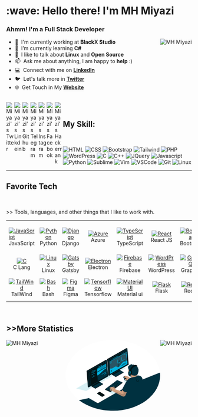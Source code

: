 
<h1 align="left" id="mhmiyazi-title">:wave: Hello there! I'm MH Miyazi</h1>
<h3 align="left">Ahmm! I'm a Full Stack Developer</h3>


<a href="#mhmiyazi-title">
  <img src="https://github-readme-stats.vercel.app/api?username=mhmiyazi&show_icons=true&theme=tokyonight&count_private=true&include_all_commits=true" alt="MH Miyazi" align="right" />
</a>

- :office: &nbsp;I'm currently working at **BlackX Studio**
- :seedling: &nbsp;I’m currently learning **C#**
- :speech_balloon: &nbsp;I like to talk about **Linux** and **Open Source**
- :mailbox: &nbsp;Ask me about anything, I am happy to **help** :)
- :computer: &nbsp;Connect with me on **[LinkedIn]**
- 🐦 &nbsp;Let's talk more in **[Twitter]**
- 🌐 &nbsp;Get Touch in My **[Website]**

<br>
     <!--<blockquotes>-->
      <a href="https://twitter.com/mhmiyazi">
        <img align="left" alt="Miyazi's Twitter" width="22px" src="https://cdn.jsdelivr.net/npm/simple-icons@v3/icons/twitter.svg" />
      </a>
      <a href="https://www.linkedin.com/in/mhmiyazi/">
        <img align="left" alt="Miyazi's Linkdein" width="22px" src="https://cdn.jsdelivr.net/npm/simple-icons@v3/icons/linkedin.svg" />
      </a>
      <a href="https://github.com/mhmiyazi">
        <img align="left" alt="Miyazi's Github" width="22px" src="https://cdn.jsdelivr.net/npm/simple-icons@v3/icons/github.svg" />
      </a>
      <a href="#">
        <img align="left" alt="Miyazi's Telegram" width="22px" src="https://cdn.jsdelivr.net/npm/simple-icons@v3/icons/telegram.svg" />
      </a>
      <a href="https://instagram.com/mhmiyazi/">
        <img align="left" alt="Miyazi's Instagram" width="22px" src="https://cdn.jsdelivr.net/npm/simple-icons@v3/icons/instagram.svg" />
      </a>
      <a href="https://www.facebook.com/mhmiyazi.official/">
        <img align="left" alt="Miyazi's Facebook" width="22px" src="https://cdn.jsdelivr.net/npm/simple-icons@v3/icons/facebook.svg" />
      </a>
      <a href="#">
        <img align="left" alt="Miyazi's Hackerrank" width="22px" src="https://cdn.jsdelivr.net/npm/simple-icons@v3/icons/hackerrank.svg" />
      </a>
    <!--</blockquotes>-->
<br />
<h2>My Skill: </h2>
<br>


![HTML](https://img.shields.io/badge/html%20-%23E34F26.svg?&style=for-the-badge&logo=html5&logoColor=white)
![CSS](https://img.shields.io/badge/css%20-%231572B6.svg?&style=for-the-badge&logo=css3&logoColor=white)
![Bootstrap](https://img.shields.io/badge/bootstrap%20-%231572B6.svg?&style=for-the-badge&logo=bootstrap&logoColor=white)
![Tailwind](https://img.shields.io/badge/tailwind%20-%231572B6.svg?&style=for-the-badge&logo=tailwind&logoColor=white)
![PHP](https://img.shields.io/badge/php%20-%231572B6.svg?&style=for-the-badge&logo=php&logoColor=white)
![WordPress](https://img.shields.io/badge/wordpress%20-%231572B6.svg?&style=for-the-badge&logo=wordpress&logoColor=white)
![C](https://img.shields.io/badge/C%20-%23E34F26.svg?&style=for-the-badge&logo=C&logoColor=white)
![C++](https://img.shields.io/badge/c++%20-%2300599C.svg?&style=for-the-badge&logo=c%2B%2B&ogoColor=white)
![JQuery](https://img.shields.io/badge/jquery%20-%23E34F26.svg?&style=for-the-badge&logo=jquery&ogoColor=white)
![Javascript](https://img.shields.io/badge/javascript%20-%23E34F26.svg?&style=for-the-badge&logo=javascript&ogoColor=white)
![Python](https://img.shields.io/badge/python%20-%23E34F26.svg?&style=for-the-badge&logo=python&ogoColor=white)
![Sublime](https://img.shields.io/badge/-sublime-00a8e8?style=for-the-badge&logo=sublime)
![Vim](https://img.shields.io/badge/-VIM-2B9348?style=for-the-badge&logo=vim)
![VSCode](https://img.shields.io/badge/-vscode-00a8e8?style=for-the-badge&logo=visual-studio-code)
![Git](https://img.shields.io/badge/git%20-%23F05033.svg?&style=for-the-badge&logo=git&logoColor=white)
![Linux](https://img.shields.io/badge/-linux-772953?style=for-the-badge&logo=linux)
<br>
<hr>
<h2 align="left" id="mhmiyazi-tech">Favorite Tech</h2>
<br>

<p> >> Tools, languages, and other things that I like to work with.</p>


<table align="center">
  <tr>
    <td align="left" width="96">
      <a href="#mhmiyazi-tech">
        <img src="https://upload.wikimedia.org/wikipedia/commons/thumb/9/99/Unofficial_JavaScript_logo_2.svg/1024px-Unofficial_JavaScript_logo_2.svg.png" width="48" height="48" alt="JavaScript" />
      </a>
      <br>JavaScript
    </td>
    <td align="center" width="96">
      <a href="#mhmiyazi-tech">
        <img src="https://upload.wikimedia.org/wikipedia/commons/thumb/c/c3/Python-logo-notext.svg/1200px-Python-logo-notext.svg.png" width="48" height="48" alt="Python" />
      </a>
      <br>Python
    </td>
    <td align="center" width="96">
      <a href="#mhmiyazi-tech">
        <img src="https://cdn.worldvectorlogo.com/logos/django.svg" width="48" height="48" alt="Django" />
      </a>
      <br>Django
    </td>
    <td align="center" width="96">
      <a href="#mhmiyazi-tech">
        <img src="https://i.ibb.co/jDGr3z0/azure-removebg-preview.png" width="48" height="48" alt="Azure" />
      </a>
      <br>Azure
    </td>
    <td align="center" width="96">
      <a href="#mhmiyazi-tech">
        <img src="https://upload.wikimedia.org/wikipedia/commons/thumb/4/4c/Typescript_logo_2020.svg/1200px-Typescript_logo_2020.svg.png" width="48" height="48" alt="TypeScript" />
      </a>
      <br>TypeScript
    </td>
    <td align="center" width="96">
      <a href="#mhmiyazi-tech">
        <img src="https://brandlogos.net/wp-content/uploads/2020/09/react-logo.png" width="48" height="48" alt="React" />
      </a>
      <br>React JS
    </td>
    <td align="center" width="96">
      <a href="#mhmiyazi-tech">
        <img src="https://cdn.worldvectorlogo.com/logos/bootstrap-4.svg" width="48" height="48" alt="Bootstrap" />
      </a>
      <br>Bootstrap
    </td>
    <td align="center" width="96">
      <a href="#mhmiyazi-tech">
        <img src="https://raw.githubusercontent.com/github/explore/80688e429a7d4ef2fca1e82350fe8e3517d3494d/topics/nodejs/nodejs.png" width="48" height="48" alt="Node JS" />
      </a>
      <br>Node JS
    </td>
     <td align="center" width="96"> 
      <a href="#mhmiyazi-tech" >
        <img src="https://i.ibb.co/QXHcMvM/58481021cef1014c0b5e494b.png" width="48" height="48" alt="Mongo DB" />
      </a>
      <br>MongoDB
    </td>
  </tr>
  
  <tr>
    <td align="center" width="96"> 
      <a href="#mhmiyazi-tech" >
        <img src="https://img.icons8.com/color/452/c-programming.png" width="48" height="48" alt="C" />
      </a>
      <br>C Lang
    </td>
    <td align="center" width="96">
      <a href="#mhmiyazi-tech" >
        <img src="https://camo.githubusercontent.com/d7574156c7a1844d3c2907bae0e76254cca759290c08e08a6ef2bd7543c8c0ca/68747470733a2f2f692e6962622e636f2f737331374b47302f63376238313133323437666563643833626439623565643562643366333464352d72656d6f766562672d707265766965772e706e67" width="48" height="48" alt="Linux" />
      </a>
      <br>Linux
    </td>
    <td align="center"  width="96">
      <a href="#mhmiyazi-tech">
        <img src="https://static.cdnlogo.com/logos/g/42/gatsby.svg" width="48" height="48" alt="Gatsby" />
      </a>
      <br>Gatsby
    </td>
    <td align="center"  width="96">
      <a href="#mhmiyazi-tech">
        <img src="https://upload.wikimedia.org/wikipedia/commons/thumb/9/91/Electron_Software_Framework_Logo.svg/1024px-Electron_Software_Framework_Logo.svg.png" width="48" height="48" alt="Electron" />
      </a>
      <br>Electron
    </td>
    <td align="center" width="96">
      <a href="#mhmiyazi-tech">
        <img src="https://4.bp.blogspot.com/-rtNRVM3aIvI/XJX_U07Z-II/AAAAAAAAJXY/YpdOo490FTgdKOxM4qDG-2-EzcNFAWkKACK4BGAYYCw/s1600/logo%2Bfirebase%2Bicon.png" width="48" height="48" alt="Firebase" />
      </a>
      <br>Firebase
    </td>
    <td align="center"  width="96">
      <a href="#mhmiyazi-tech">
        <img src="https://upload.wikimedia.org/wikipedia/commons/thumb/9/98/WordPress_blue_logo.svg/480px-WordPress_blue_logo.svg.png" width="48" height="48" alt="WordPress" />
      </a>
      <br>WordPress
    </td>
    <td align="center" width="96">
      <a href="#mhmiyazi-tech" >
        <img src="https://upload.wikimedia.org/wikipedia/commons/thumb/1/17/GraphQL_Logo.svg/2048px-GraphQL_Logo.svg.png" width="48" height="48" alt="GraphQL" />
      </a>
      <br>GraphQL
    </td>
    <td align="center" width="96">
      <a href="#mhmiyazi-tech" >
        <img src="https://upload.wikimedia.org/wikipedia/commons/thumb/3/3f/Git_icon.svg/1200px-Git_icon.svg.png" width="48" height="48" alt="Git" />
      </a>
      <br>Git
    </td>
    <td align="center" width="96">
      <a href="#mhmiyazi-tech" >
        <img src="https://i.ibb.co/LzmYpDX/146-1466902-php-logo-png-transparent-php-logo-png-png-removebg-preview.png" width="48" height="48" alt="PHP" />
      </a>
      <br>PHP
    </td>
  </tr>
   <tr>
    <td align="center" width="96">
      <a href="#mhmiyazi-tech">
        <img src="https://tailwindcss.com/_next/static/media/tailwindcss-mark.cb8046c163f77190406dfbf4dec89848.svg" width="48" height="48" alt="TailWind" />
      </a>
      <br>TailWind
    </td>
    <td align="center" width="96">
      <a href="#mhmiyazi-tech">
        <img src="https://bashlogo.com/img/symbol/png/full_colored_dark.png" width="48" height="48" alt="Bash" />
      </a>
      <br>Bash
    </td>
    <td align="center" width="96">
      <a href="#mhmiyazi-tech">
        <img src="https://upload.wikimedia.org/wikipedia/commons/3/33/Figma-logo.svg" width="45" height="45" alt="Figma" />
      </a>
      <br>Figma
    </td>
    <td align="center" width="96">
      <a href="#mhmiyazi-tech">
        <img src="https://upload.wikimedia.org/wikipedia/commons/thumb/2/2d/Tensorflow_logo.svg/1200px-Tensorflow_logo.svg.png" width="48" height="48" alt="Tensorflow" />
      </a>
      <br>Tensorflow
    </td>
    <td align="center" width="96">
      <a href="#mhmiyazi-tech">
        <img src="https://material-ui.com/static/logo.png" width="48" height="48" alt="Material UI" />
      </a>
      <br>Material ui
    </td>
    <td align="center" width="96">
      <a href="#mhmiyazi-tech">
        <img src="https://iconape.com/wp-content/png_logo_vector/cib-flask.png" width="48" height="48" alt="Flask" />
      </a>
      <br>Flask
    </td>
     <td align="center" width="96"> 
      <a href="#mhmiyazi-tech" >
        <img src="https://cdn.worldvectorlogo.com/logos/redux.svg" width="48" height="48" alt="Redux" />
      </a>
      <br>Redux
    </td>
          <td align="center" width="96"> 
      <a href="#mhmiyazi-tech" >
        <img src="https://raw.githubusercontent.com/samfromaway/samfromaway/master/.github/images/nextjs.png" width="48" height="48" alt="Next JS" />
      </a>
      <br>Next JS
    </td>
             <td align="center" width="96"> 
      <a href="#mhmiyazi-tech" >
        <img src="https://brandeps.com/logo-download/G/Google-Cloud-logo-vector-01.svg" width="48" height="48" alt="Google Cloud" />
      </a>
      <br>G Cloud
    </td>
  </tr>
    
</table>
<!-- links -->
<br>
<h2> >>More Statistics</h2>
<p height="200px>
<a href="#mhmiyazi-stats">
<img src="https://github-readme-stats.vercel.app/api/top-langs/?username=mhmiyazi" alt="MH Miyazi" align="left" />
 </a>                                                                                                                             
 <a href="#mhmiyazi-stats">
 <img src="https://github-readme-stats.vercel.app/api?username=mhmiyazi&count_private=true&include_all_commits=true" alt="MH Miyazi" align="Right" />
 <img style="border-radius:50%;" height="51%" width="51%" src="gif.gif" alt="MH Miyazi" align="Right" />
</a>
</p>


[Twitter]: https://twitter.com/mhmiyazi "MH Miyazi Twitter"
[linkedin]: https://www.linkedin.com/in/mhmiyazi/ "MH Miyazi LinkedIn"
[Website]: https://mhmiyazi.com/ "MH Miyazi's Personal Website"
